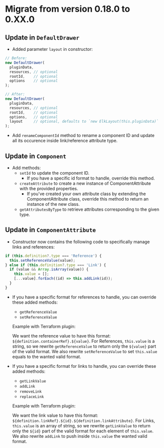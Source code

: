 # Migrate from version 0.18.0 to 0.XX.0

## Update in `DefaultDrawer `

- Added parameter `layout` in constructor:

```js
// Before:
new DefaultDrawer(
  pluginData,
  resources, // optional
  rootId,    // optional
  options    // optional
);

// After:
new DefaultDrawer(
  pluginData,
  resources, // optional
  rootId,    // optional
  options,   // optional
  layout     // optional, defaults to `new ElkLayout(this.pluginData)`
);
```
- Add `renameComponentId` method to rename a component ID and update all its occurence inside link/reference attribute type.

## Update in `Component`

- Add methods: 
    - `setId` to update the component ID.
    	- If you have a specific id format to handle, override this method.
    - `createAttribute` to create a new instance of ComponentAttribute with the provided properties.
    	- If you've created your own attribute class by extending the ComponentAttribute class, override this method to return an instance of the new class.
    - `getAttributesByType` to retrieve attributes corresponding to the given type.
 

## Update in `ComponentAttribute`

- Constructor now contains the following code to specifically manage links and references:

```js
if (this.definition?.type === 'Reference') {
  this.setReferenceValue(value);
} else if (this.definition?.type === 'Link') {
  if (value && Array.isArray(value)) {
    this.value = [];
    [...value].forEach((id) => this.addLink(id));
  }
}
```

- If you have a specific format for references to handle, you can override these added methods:
  - `getReferenceValue`
  - `setReferenceValue`

  Example with Terraform plugin:

  We want the reference value to have this format: `${definition.containerRef}.${value}`.
  For References, `this.value` is a string, so we rewrite `getReferenceValue` to return only the `${value}` part of the valid format. We also rewrite `setReferenceValue` to set `this.value` equals to the wanted valid format.

- If you have a specific format for links to handle, you can override these added methods:
  - `getLinkValue`
  - `addLink`
  - `removeLink`
  - `replaceLink`
 
  Example with Terraform plugin:

	We want the link value to have this format: `${definition.linkRef}.${id}.${definition.linkAttribute}`.
	For Links, `this.value` is an array of string, so we rewrite `getLinkValue` to return only the `${id}` part of the valid format for each element of `this.value`. We also rewrite `addLink` to push inside `this.value` the wanted valid format.
